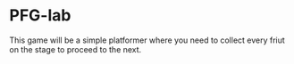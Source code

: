 # PFG-lab
 
This game will be a simple platformer where you need to collect every friut on the stage to proceed to the next.